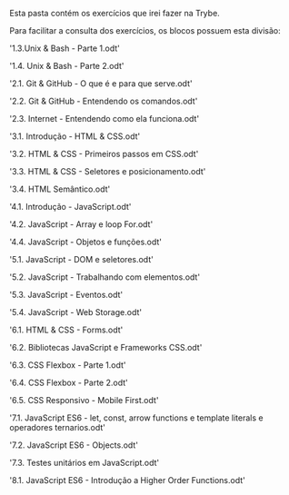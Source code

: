 
Esta pasta contém os exercícios que irei fazer na Trybe.

Para facilitar a consulta dos exercícios, os blocos possuem esta divisão:

'1.3.Unix & Bash - Parte 1.odt'

'1.4. Unix & Bash - Parte 2.odt'

'2.1. Git & GitHub - O que é e para que serve.odt'

'2.2. Git & GitHub - Entendendo os comandos.odt'

'2.3. Internet - Entendendo como ela funciona.odt'

'3.1. Introdução - HTML & CSS.odt'

'3.2. HTML & CSS - Primeiros passos em CSS.odt'

'3.3. HTML & CSS - Seletores e posicionamento.odt'

'3.4. HTML Semântico.odt'

'4.1. Introdução - JavaScript.odt'

'4.2. JavaScript - Array e loop For.odt'

'4.4. JavaScript - Objetos e funções.odt'

'5.1. JavaScript - DOM e seletores.odt'

'5.2. JavaScript - Trabalhando com elementos.odt'

'5.3. JavaScript - Eventos.odt'

'5.4. JavaScript - Web Storage.odt'

'6.1. HTML & CSS - Forms.odt'

'6.2. Bibliotecas JavaScript e Frameworks CSS.odt'

'6.3. CSS Flexbox - Parte 1.odt'

'6.4. CSS Flexbox - Parte 2.odt'

'6.5. CSS Responsivo - Mobile First.odt'

'7.1. JavaScript ES6 - let, const, arrow functions e template literals e operadores ternarios.odt'

'7.2. JavaScript ES6 - Objects.odt'

'7.3. Testes unitários em JavaScript.odt'

'8.1. JavaScript ES6 - Introdução a Higher Order Functions.odt'

